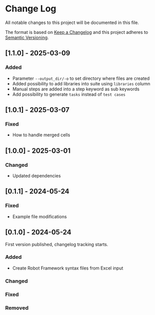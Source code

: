 # Change Log

All notable changes to this project will be documented in this file.

The format is based on [Keep a Changelog](https://keepachangelog.com/)
and this project adheres to [Semantic Versioning](https://semver.org/).

## [1.1.0] - 2025-03-09

### Added

- Parameter `--output_dir/-o` to set directory where files are created
- Added possibility to add libraries into suite using `libraries` column
- Manual steps are added into a step keyword as sub keywords
- Add possibility to generate `tasks` instead of `test cases`

## [1.0.1] - 2025-03-07

### Fixed

- How to handle merged cells

## [1.0.0] - 2025-03-01

### Changed

- Updated dependencies

## [0.1.1] - 2024-05-24

### Fixed

- Example file modifications

## [0.1.0] - 2024-05-24

First version published, changelog tracking starts.

### Added

- Create Robot Framework syntax files from Excel input

### Changed

### Fixed

### Removed
